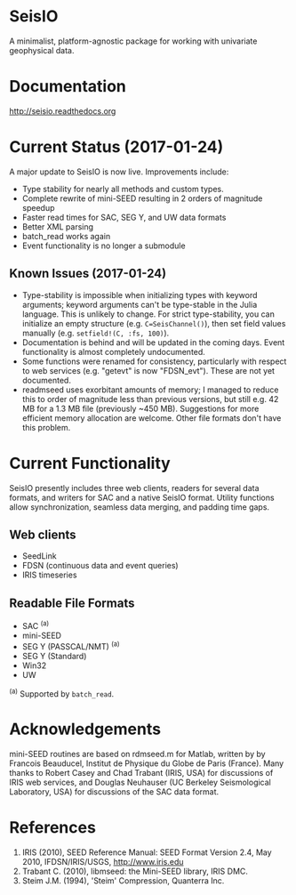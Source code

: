 # SeisIO
A minimalist, platform-agnostic package for working with univariate geophysical data.

# Documentation
http://seisio.readthedocs.org

# Current Status (2017-01-24)
A major update to SeisIO is now live. Improvements include:
* Type stability for nearly all methods and custom types.
* Complete rewrite of mini-SEED resulting in 2 orders of magnitude speedup
* Faster read times for SAC, SEG Y, and UW data formats
* Better XML parsing
* batch_read works again
* Event functionality is no longer a submodule

## Known Issues (2017-01-24)
* Type-stability is impossible when initializing types with keyword arguments; keyword arguments can't be type-stable in the Julia language. This is unlikely to change. For strict type-stability, you can initialize an empty structure (e.g. `C=SeisChannel()`), then set field values manually (e.g. `setfield!(C, :fs, 100)`).
* Documentation is behind and will be updated in the coming days. Event functionality is almost completely undocumented.
* Some functions were renamed for consistency, particularly with respect to web services (e.g. "getevt" is now "FDSN_evt"). These are not yet documented.
* readmseed uses exorbitant amounts of memory; I managed to reduce this to order of magnitude less than previous versions, but still e.g. 42 MB for a 1.3 MB file (previously ~450 MB). Suggestions for more efficient memory allocation are welcome. Other file formats don't have this problem.

# Current Functionality
SeisIO presently includes three web clients, readers for several data formats, and writers for SAC and a native SeisIO format. Utility functions allow synchronization, seamless data merging, and padding time gaps.

## Web clients
* SeedLink
* FDSN (continuous data and event queries)
* IRIS timeseries

## Readable File Formats
* SAC <sup>(a)</sup>
* mini-SEED
* SEG Y (PASSCAL/NMT) <sup>(a)</sup>
* SEG Y (Standard)
* Win32
* UW

<sup>(a)</sup> Supported by ``batch_read``.

# Acknowledgements
mini-SEED routines are based on rdmseed.m for Matlab, written by by Francois Beauducel, Institut de Physique du Globe de Paris (France). Many thanks to Robert Casey and Chad Trabant (IRIS, USA) for discussions of IRIS web services, and Douglas Neuhauser (UC Berkeley Seismological Laboratory, USA) for discussions of the SAC data format.

# References
1. IRIS (2010), SEED Reference Manual: SEED Format Version 2.4, May 2010, IFDSN/IRIS/USGS, http://www.iris.edu
2. Trabant C. (2010), libmseed: the Mini-SEED library, IRIS DMC.
3. Steim J.M. (1994), 'Steim' Compression, Quanterra Inc.
